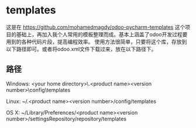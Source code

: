 # templates

这是在 https://github.com/mohamedmagdy/odoo-pycharm-templates 这个项目的基础上，再加入我个人常用的模板整理而成。基本上涵盖了odoo开发过程要用到的各种代码片段，提高编程效率。
使用方法很简单，只要将这个库，存放到以下路径即可。或者将odoo.xml文件下载过来，放在以下路径下。

## 路径

Windows: \<your home directory\>\\.\<product name\>\<version number\>\config\templates

Linux: ~/.\<product name\>\<version number\>/config/templates

OS X: ~/Library/Preferences/\<product name\>\<version number\>/settingsRepository/repository/templates
